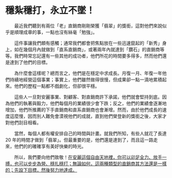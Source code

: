 # 穩紮穩打，永立不墜！

&emsp;&emsp;最近我們聽到有兩位「老」直銷商剛剛榮獲「翡翠」的獎銜，這對他們來說似乎是順理成章的事，一點也沒有絲毫「勉強」。

&emsp;&emsp;這件事讓我們頗有感觸；通常我們都會把焦點放在一些迅速竄起的「新秀」身上，如在幾個月內就做到「直系直銷商」，或著兩年內就達到「鑽石」的直銷商等等。我們時常忘記還有一些其他的成功者，他們所花的時間要多得多，然而他們還是達到了他們的目標。

&emsp;&emsp;為什麼會這樣呢？總而言之，他們是在穩定中求成長。月復一月、年復一年他們持續地經營這個事業；事實上，他們雖然做得很慢，但成果卻一點一滴地累積起來。他們的歷程一點都不戲劇化，但卻很平穩。

&emsp;&emsp;這些人一旦對安麗事業、對顧客、對直銷商許下承諾，他們就會堅持到底。因為他們的執著與毅力，他們每個月的業績很少會下跌；反之，他們的業績會逐漸地增加，他們所推薦的下手直銷商和直系直銷商也會漸增。然而，由於他們成長的速度這麼慢，因而別人難免會漠視他們的成就，直到他們榮登新的獎銜之後，大家才對他們刮目相看。

&emsp;&emsp;當然，每個人都有權安排自己的時間與計畫。就我們所知，有些人就花了長達 20 年的時間才做到「翡翠」。但最重要的是，他們還是達到了，而且這一路走來，他們的的確確享有美好快樂的時光。

&emsp;&emsp;所以，我們要向他們致敬！[在安麗這個自由天地裡，你可以卯足全力、放手一搏，也可以步步為營、穩扎穩打；無論如何，這兩種類型的直銷商其方法還是一樣的；先設下目標，然後努力地達成。]()
